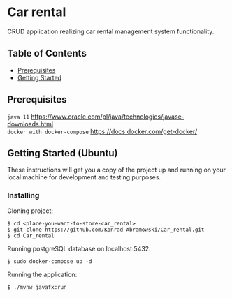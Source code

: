 # Car rental
CRUD application realizing car rental management system functionality.


## Table of Contents
- [Prerequisites](#prerequisites)
- [Getting Started](#getting_started)

## Prerequisites <a name = "prerequisites"></a>

`java 11` https://www.oracle.com/pl/java/technologies/javase-downloads.html
<br/>`docker with docker-compose` https://docs.docker.com/get-docker/

## Getting Started (Ubuntu) <a name = "getting_started"></a>

These instructions will get you a copy of the project up and running on your local machine for development and testing purposes.

### Installing

Cloning project:
```
$ cd <place-you-want-to-store-car_rental>
$ git clone https://github.com/Konrad-Abramowski/Car_rental.git
$ cd Car_rental
```

Running postgreSQL database on localhost:5432:
```
$ sudo docker-compose up -d
```
Running the application:
```
$ ./mvnw javafx:run
```

